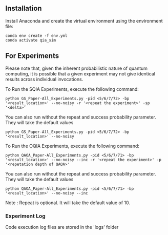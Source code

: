 
## Installation

Install Anaconda and create the virtual environment using the environment file: 
```
conda env create -f env.yml 
conda activate qia_sim
```

## For Experiments

Please note that, given the inherent probabilistic nature of quantum computing, it is possible that a given experiment may not give
identical results across individual invocations.

To Run the SQIA Experiments, execute the following command:
```
python GS_Paper-All_Experiments.py -pid <5/6/7/72> -bp '<result_location>' --no-noisy -r '<repeat the experiment>' -sp '<delta>'
```
You can also run without the repeat and success probability parameter. They will take the default values
```
python GS_Paper-All_Experiments.py -pid <5/6/7/72> -bp '<result_location>' --no-noisy
```
To Run the OQIA Experiments, execute the following command:
```
python QAOA_Paper-All_Experiments.py -pid <5/6/7/71> -bp '<result_location>' --no-noisy --inc -r '<repeat the experiment>' -p '<repetation depth of QAOA>'
```
You can also run without the repeat and success probability parameter. They will take the default values
```
python QAOA_Paper-All_Experiments.py -pid <5/6/7/71> -bp '<result_location>' --no-noisy --inc
```
Note : Repeat is optional. It will take the default value of 10.

### Experiment Log 
Code execution log files are stored in the 'logs' folder 
